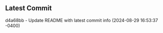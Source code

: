
## Latest Commit
d4a68bb - Update README with latest commit info (2024-08-29 16:53:37 -0400) <Yunxi-Zhou>
